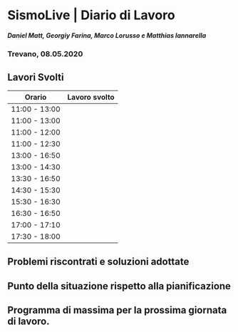 # SismoLive | Diario di Lavoro
##### Daniel Matt, Georgiy Farina, Marco Lorusso e Matthias Iannarella
### Trevano,  08.05.2020

## Lavori Svolti
|Orario          |Lavoro svolto                 |
|--------------  |------------------------------|
|11:00 - 13:00   | |
|11:00 - 13:00   | |
|11:00 - 12:00   | |
|11:00 - 12:30   | |
|13:00 - 16:50   | |
|13:00 - 14:30   | |
|13:30 - 16:50   | |
|14:30 - 15:30   | |
|15:30 - 16:30   | |
|16:30 - 16:50   | |
|17:00 - 17:10   | |
|17:30 - 18:00   | |


## Problemi riscontrati e soluzioni adottate

## Punto della situazione rispetto alla pianificazione

## Programma di massima per la prossima giornata di lavoro.
